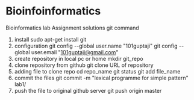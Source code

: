 # Bioinfoinformatics
Bioinformatics lab Assignment solutions
git command
1. install
	sudo apt-get install git
2. configuration
	git config --global user.name "101guptaji"
	git config --global user.email "101guptaji@gmail.com"
3. create repository in local pc or home
	mkdir git_repo
4. clone repository from github
	git clone URL of repository
5. adding file to clone repo
	cd repo_name
	git status
	git add file_name
6. commit the files
	git commit -m "lexical programme for simple pattern" lab1/
7. push the file to original github server
	 git push origin master

	
